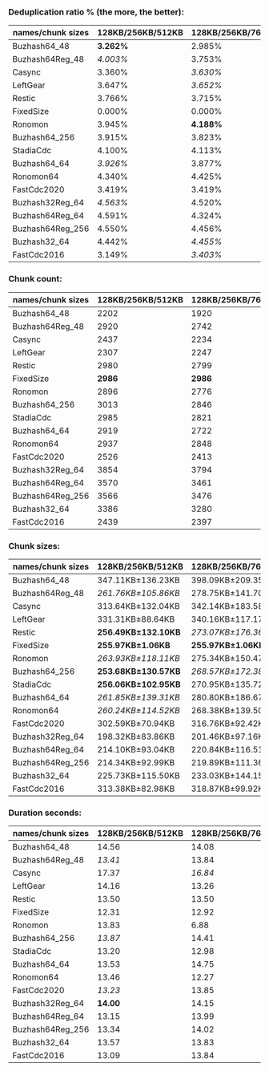 ### Deduplication ratio % (the more, the better):

| names/chunk sizes | 128KB/256KB/512KB | 128KB/256KB/768KB | 128KB/256KB/1MB | 64KB/256KB/1MB | 128KB/256KB/320KB | 128KB/256KB/384KB | 128KB/256KB/448KB | 192KB/256KB/384KB | 128KB/256KB/1.25MB | 128KB/256KB/2MB |
| --------------- | --------------- | --------------- | ------------- | ------------ | --------------- | --------------- | --------------- | --------------- | ---------------- | ------------- |
| Buzhash64_48    | **3.262%**      | 2.985%          | 3.050%        | *3.175%*     | 2.861%          | 2.748%          | 2.935%          | 2.784%          | 3.048%           | *3.198%*      |
| Buzhash64Reg_48 | *4.003%*        | 3.753%          | 3.795%        | 3.704%       | **4.226%**      | *4.007%*        | 3.978%          | 3.701%          | 3.753%           | 3.753%        |
| Casync          | 3.360%          | *3.630%*        | 3.528%        | **3.684%**   | 3.349%          | 3.499%          | 3.495%          | 2.685%          | 3.525%           | *3.587%*      |
| LeftGear        | 3.647%          | *3.652%*        | *3.652%*      | *3.734%*     | 2.645%          | **3.779%**      | 3.493%          | 2.486%          | *3.652%*         | *3.652%*      |
| Restic          | 3.766%          | 3.715%          | *3.791%*      | **4.416%**   | 3.581%          | *3.804%*        | 3.640%          | 2.968%          | 3.523%           | 3.523%        |
| FixedSize       | 0.000%          | 0.000%          | 0.000%        | 0.000%       | 0.000%          | 0.000%          | 0.000%          | 0.000%          | 0.000%           | 0.000%        |
| Ronomon         | 3.945%          | **4.188%**      | 3.987%        | 3.810%       | 3.783%          | *4.003%*        | *4.079%*        | 3.146%          | 3.987%           | 3.987%        |
| Buzhash64_256   | 3.915%          | 3.823%          | *3.949%*      | **4.917%**   | 3.473%          | 3.461%          | 3.714%          | 2.455%          | *3.949%*         | *3.949%*      |
| StadiaCdc       | 4.100%          | 4.113%          | 4.087%        | 4.178%       | **4.336%**      | *4.194%*        | *4.187%*        | 3.971%          | 4.113%           | 4.113%        |
| Buzhash64_64    | *3.926%*        | 3.877%          | *3.909%*      | **4.548%**   | 3.811%          | 3.543%          | 3.812%          | 2.981%          | *3.909%*         | *3.909%*      |
| Ronomon64       | 4.340%          | 4.425%          | **4.460%**    | 4.323%       | 4.249%          | 4.311%          | 4.331%          | 3.820%          | **4.460%**       | **4.460%**    |
| FastCdc2020     | 3.419%          | 3.419%          | 3.419%        | **4.014%**   | *3.646%*        | 3.522%          | *3.593%*        | 3.496%          | 3.419%           | 3.419%        |
| Buzhash32Reg_64 | *4.563%*        | 4.520%          | 4.520%        | **5.464%**   | 4.406%          | 4.422%          | *4.546%*        | 3.568%          | 4.520%           | 4.520%        |
| Buzhash64Reg_64 | 4.591%          | 4.324%          | 4.385%        | 4.525%       | *4.695%*        | **4.774%**      | *4.673%*        | 3.643%          | 4.385%           | 4.385%        |
| Buzhash64Reg_256 | 4.550%          | 4.456%          | 4.456%        | **5.054%**   | *4.835%*        | *4.756%*        | 4.667%          | 3.605%          | 4.456%           | 4.456%        |
| Buzhash32_64    | 4.442%          | *4.455%*        | *4.455%*      | **5.133%**   | 4.265%          | 4.319%          | *4.467%*        | 3.465%          | *4.455%*         | *4.455%*      |
| FastCdc2016     | 3.149%          | *3.403%*        | *3.403%*      | **4.014%**   | 2.843%          | 3.031%          | 3.065%          | 2.172%          | *3.403%*         | *3.403%*      |

### Chunk count:

| names/chunk sizes | 128KB/256KB/512KB | 128KB/256KB/768KB | 128KB/256KB/1MB | 64KB/256KB/1MB | 128KB/256KB/320KB | 128KB/256KB/384KB | 128KB/256KB/448KB | 192KB/256KB/384KB | 128KB/256KB/1.25MB | 128KB/256KB/2MB |
| --------------- | --------------- | --------------- | ------------- | ------------ | --------------- | --------------- | --------------- | --------------- | ---------------- | ------------- |
| Buzhash64_48    | 2202            | 1920            | *1825*        | 2133         | 2824            | 2540            | 2353            | 2289            | *1790*           | **1760**      |
| Buzhash64Reg_48 | 2920            | 2742            | *2695*        | 2704         | 3545            | 3234            | 3042            | 2989            | *2691*           | **2686**      |
| Casync          | 2437            | 2234            | *2174*        | 2642         | 2958            | 2713            | 2550            | 2383            | *2146*           | **2131**      |
| LeftGear        | 2307            | 2247            | *2230*        | 2314         | 2616            | 2452            | 2360            | 2392            | *2224*           | **2217**      |
| Restic          | 2980            | 2799            | 2746          | 3946         | 3390            | 3202            | 3062            | **2618**        | *2724*           | *2715*        |
| FixedSize       | **2986**        | **2986**        | **2986**      | **2986**     | **2986**        | **2986**        | **2986**        | **2986**        | **2986**         | **2986**      |
| Ronomon         | 2896            | 2776            | 2731          | 2725         | 3255            | 3090            | 2977            | **2558**        | *2722*           | *2718*        |
| Buzhash64_256   | 3013            | 2846            | 2809          | 4066         | 3436            | 3228            | 3105            | **2635**        | *2790*           | *2775*        |
| StadiaCdc       | 2985            | 2821            | 2785          | *2778*       | 3536            | 3250            | 3089            | 3003            | *2770*           | **2765**      |
| Buzhash64_64    | 2919            | 2722            | 2668          | 3873         | 3391            | 3163            | 3025            | **2608**        | *2636*           | *2624*        |
| Ronomon64       | 2937            | 2848            | 2824          | *2772*       | 3292            | 3107            | 2999            | **2576**        | 2821             | *2814*        |
| FastCdc2020     | 2526            | 2413            | *2396*        | 2548         | 3419            | 2848            | 2642            | 2787            | *2390*           | **2389**      |
| Buzhash32Reg_64 | 3854            | 3794            | 3785          | 5252         | 4155            | 3990            | 3912            | **3233**        | *3783*           | *3782*        |
| Buzhash64Reg_64 | 3570            | 3461            | 3442          | 4389         | 3938            | 3755            | 3637            | **3140**        | *3436*           | *3435*        |
| Buzhash64Reg_256 | 3566            | 3476            | 3465          | 4478         | 3959            | 3762            | 3637            | **3168**        | *3462*           | *3462*        |
| Buzhash32_64    | 3386            | 3280            | 3247          | 4915         | 3702            | 3546            | 3454            | **2776**        | *3237*           | *3229*        |
| FastCdc2016     | 2439            | 2397            | *2389*        | 2539         | 2692            | 2536            | 2468            | 2453            | *2388*           | **2387**      |

### Chunk sizes:

| names/chunk sizes | 128KB/256KB/512KB    | 128KB/256KB/768KB  | 128KB/256KB/1MB    | 64KB/256KB/1MB     | 128KB/256KB/320KB   | 128KB/256KB/384KB   | 128KB/256KB/448KB    | 192KB/256KB/384KB   | 128KB/256KB/1.25MB | 128KB/256KB/2MB      |
| --------------- | -------------------- | ------------------ | ------------------ | ------------------ | ------------------- | ------------------- | -------------------- | ------------------- | ------------------ | -------------------- |
| Buzhash64_48    | 347.11KB±136.23KB    | 398.09KB±209.35KB  | 418.81KB±250.45KB  | 358.34KB±259.58KB  | **270.66KB±64.10KB** | *300.92KB±89.75KB*  | *324.83KB±114.53KB*  | 333.92KB±64.01KB    | 427.00KB±274.75KB  | 434.28KB±308.22KB    |
| Buzhash64Reg_48 | *261.76KB±105.86KB*  | 278.75KB±141.70KB  | 283.61KB±157.74KB  | 282.67KB±207.95KB  | 215.61KB±54.79KB    | 236.34KB±73.98KB    | *251.26KB±90.93KB*   | **255.72KB±52.27KB** | 284.03KB±160.14KB  | 284.56KB±163.76KB    |
| Casync          | 313.64KB±132.04KB    | 342.14KB±183.58KB  | 351.58KB±212.25KB  | *289.30KB±215.36KB* | **258.40KB±66.52KB** | *281.73KB±90.53KB*  | 299.74KB±112.19KB    | 320.75KB±67.69KB    | 356.17KB±227.60KB  | 358.67KB±243.50KB    |
| LeftGear        | 331.31KB±88.64KB     | 340.16KB±117.17KB  | 342.75KB±129.63KB  | 330.31KB±137.03KB  | **292.18KB±39.07KB** | *311.72KB±59.74KB*  | 323.87KB±75.94KB     | *319.54KB±50.02KB*  | 343.68KB±139.15KB  | 344.76KB±153.96KB    |
| Restic          | **256.49KB±132.10KB** | *273.07KB±176.36KB* | 278.35KB±198.57KB  | 193.70KB±190.09KB  | 225.47KB±76.66KB    | 238.71KB±97.99KB    | *249.62KB±116.90KB*  | 291.95KB±76.47KB    | 280.59KB±210.30KB  | 281.52KB±218.76KB    |
| FixedSize       | **255.97KB±1.06KB**  | **255.97KB±1.06KB** | **255.97KB±1.06KB** | **255.97KB±1.06KB** | **255.97KB±1.06KB** | **255.97KB±1.06KB** | **255.97KB±1.06KB**  | **255.97KB±1.06KB** | **255.97KB±1.06KB** | **255.97KB±1.06KB**  |
| Ronomon         | *263.93KB±118.11KB*  | 275.34KB±150.47KB  | 279.87KB±167.84KB  | 280.49KB±174.84KB  | 234.82KB±68.91KB    | *247.36KB±88.52KB*  | **256.75KB±104.70KB** | 298.80KB±68.66KB    | 280.80KB±173.91KB  | 281.21KB±179.42KB    |
| Buzhash64_256   | **253.68KB±130.57KB** | *268.57KB±172.38KB* | 272.10KB±189.31KB  | 187.98KB±180.13KB  | 222.45KB±75.62KB    | 236.78KB±97.38KB    | *246.16KB±115.32KB*  | 290.07KB±75.91KB    | 273.96KB±201.54KB  | 275.44KB±210.45KB    |
| StadiaCdc       | **256.06KB±102.95KB** | 270.95KB±135.72KB  | 274.45KB±149.06KB  | 275.14KB±203.62KB  | 216.16KB±56.06KB    | 235.18KB±73.52KB    | *247.44KB±89.23KB*   | *254.52KB±51.37KB*  | 275.93KB±157.92KB  | 276.43KB±165.22KB    |
| Buzhash64_64    | *261.85KB±139.31KB*  | 280.80KB±186.67KB  | 286.48KB±210.90KB  | 197.35KB±201.00KB  | 225.40KB±78.04KB    | *241.65KB±101.22KB* | **252.67KB±121.19KB** | 293.07KB±78.49KB    | 289.96KB±226.48KB  | 291.29KB±243.77KB    |
| Ronomon64       | *260.24KB±114.52KB*  | 268.38KB±139.50KB  | 270.66KB±149.97KB  | 275.73KB±155.60KB  | 232.18KB±67.76KB    | *246.00KB±87.15KB*  | **254.86KB±102.53KB** | 296.71KB±68.24KB    | 270.95KB±154.16KB  | 271.62KB±162.02KB    |
| FastCdc2020     | 302.59KB±70.94KB     | 316.76KB±92.42KB   | 319.01KB±101.26KB  | 299.97KB±111.74KB  | *223.56KB±60.74KB*  | **268.38KB±58.92KB** | 289.30KB±62.64KB     | *274.25KB±53.72KB*  | 319.81KB±108.27KB  | 319.94KB±110.90KB    |
| Buzhash32Reg_64 | 198.32KB±83.86KB     | 201.46KB±97.16KB   | 201.94KB±99.89KB   | 145.53KB±124.41KB  | 183.96KB±54.71KB    | 191.56KB±67.44KB    | 195.38KB±76.32KB     | **236.42KB±46.36KB** | *202.04KB±100.77KB* | *202.10KB±101.74KB*  |
| Buzhash64Reg_64 | 214.10KB±93.04KB     | 220.84KB±116.51KB  | 222.06KB±123.45KB  | 174.15KB±156.69KB  | 194.09KB±56.64KB    | 203.55KB±70.56KB    | 210.16KB±82.99KB     | **243.42KB±50.11KB** | *222.45KB±127.09KB* | *222.51KB±128.00KB*  |
| Buzhash64Reg_256 | 214.34KB±92.99KB     | 219.89KB±111.36KB  | 220.59KB±115.28KB  | 170.69KB±147.89KB  | 193.06KB±56.32KB    | 203.17KB±71.50KB    | 210.16KB±83.16KB     | **241.27KB±47.47KB** | *220.78KB±116.67KB* | *220.78KB±116.67KB*  |
| Buzhash32_64    | 225.73KB±115.50KB    | 233.03KB±144.15KB  | 235.40KB±156.21KB  | 155.51KB±146.32KB  | 206.47KB±73.73KB    | 215.55KB±90.65KB    | 221.29KB±104.11KB    | *275.34KB±74.62KB*  | *236.12KB±162.14KB* | **236.71KB±169.59KB** |
| FastCdc2016     | 313.38KB±82.98KB     | 318.87KB±99.92KB   | 319.94KB±106.44KB  | *301.04KB±116.27KB* | **283.93KB±44.13KB** | *301.39KB±60.60KB*  | 309.70KB±73.42KB     | 311.59KB±49.58KB    | 320.07KB±108.60KB  | 320.21KB±110.90KB    |

### Duration seconds:

| names/chunk sizes | 128KB/256KB/512KB | 128KB/256KB/768KB | 128KB/256KB/1MB | 64KB/256KB/1MB | 128KB/256KB/320KB | 128KB/256KB/384KB | 128KB/256KB/448KB | 192KB/256KB/384KB | 128KB/256KB/1.25MB | 128KB/256KB/2MB |
| --------------- | --------------- | --------------- | ------------- | ------------ | --------------- | --------------- | --------------- | --------------- | ---------------- | ------------- |
| Buzhash64_48    | 14.56           | 14.08           | 14.29         | 14.24        | *13.09*         | 14.07           | 14.27           | 14.14           | *13.10*          | **13.05**     |
| Buzhash64Reg_48 | *13.41*         | 13.84           | 13.82         | 14.37        | **12.97**       | *13.43*         | 13.84           | 13.84           | 14.36            | 14.39         |
| Casync          | 17.37           | *16.84*         | 17.08         | 18.32        | *16.80*         | 16.86           | 17.25           | **15.41**       | 18.41            | 17.32         |
| LeftGear        | 14.16           | 13.26           | 13.25         | 13.70        | 13.39           | *13.03*         | 13.32           | *12.54*         | 13.73            | **12.48**     |
| Restic          | 13.50           | 13.50           | 13.48         | 13.64        | **11.08**       | 13.45           | 12.92           | *11.19*         | 11.57            | *11.44*       |
| FixedSize       | 12.31           | 12.92           | 12.37         | *10.45*      | **9.35**        | 12.63           | 12.11           | 12.06           | 12.99            | *10.23*       |
| Ronomon         | 13.83           | 6.88            | 14.02         | 12.76        | **6.41**        | 13.68           | 13.83           | 13.52           | *6.77*           | *6.78*        |
| Buzhash64_256   | *13.87*         | 14.41           | 14.35         | *14.32*      | **12.31**       | 14.41           | 14.37           | 14.41           | 14.41            | 14.36         |
| StadiaCdc       | 13.20           | 12.98           | 11.70         | 11.68        | 11.61           | 11.48           | *9.61*          | **9.61**        | *9.72*           | 9.92          |
| Buzhash64_64    | 13.53           | 14.75           | 14.51         | 13.34        | **13.32**       | 14.38           | *13.33*         | *13.32*         | 13.33            | 13.33         |
| Ronomon64       | 13.46           | 12.27           | 12.43         | 12.76        | 11.94           | 11.61           | *9.09*          | 11.53           | *9.27*           | **8.93**      |
| FastCdc2020     | *13.23*         | 13.85           | 14.13         | *12.30*      | **12.29**       | 13.85           | 13.84           | 13.85           | 14.13            | 14.09         |
| Buzhash32Reg_64 | **14.00**       | 14.15           | 14.51         | 14.49        | 14.48           | 14.13           | *14.11*         | *14.11*         | 14.51            | 14.52         |
| Buzhash64Reg_64 | 13.15           | 13.99           | 14.48         | *12.55*      | **12.52**       | 14.45           | 14.39           | 14.42           | 12.56            | *12.55*       |
| Buzhash64Reg_256 | 13.34           | 14.02           | 13.80         | 13.78        | **11.94**       | 13.79           | 13.70           | 13.72           | *11.95*          | *11.96*       |
| Buzhash32_64    | 13.57           | 13.83           | 13.82         | *13.05*      | **13.02**       | 13.71           | 13.81           | 13.81           | 13.80            | *13.05*       |
| FastCdc2016     | 13.09           | 13.84           | 14.14         | 12.62        | *12.61*         | 13.81           | 14.13           | 12.62           | *12.61*          | **12.60**     |
